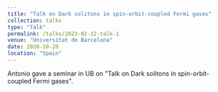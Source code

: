 ```yaml
---
title: "Talk on Dark solitons in spin-orbit-coupled Fermi gases"
collection: talks
type: "Talk"
permalink: /talks/2023-02-22-talk-1
venue: "Universitat de Barcelona"
date: 2020-10-20
location: "Spain"
---
```


Antonio gave a seminar in UB on "Talk on Dark solitons in spin-orbit-coupled Fermi gases".
